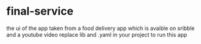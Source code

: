 # final-service
the ui of the app taken from a food delivery app which is avaible on sribble and a youtube video
replace lib and .yaml in your project to run this app   
